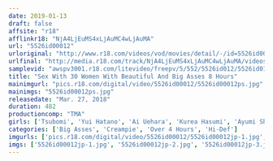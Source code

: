 ```yaml
---
date: 2019-01-13
draft: false
affsite: "r18"
afflinkr18: "NjA4LjEuMS4xLjAuMC4wLjAuMA"
url: "5526id00012"
urloriginal: "http://www.r18.com/videos/vod/movies/detail/-/id=5526id00012"
urlfinal: "http://media.r18.com/track/NjA4LjEuMS4xLjAuMC4wLjAuMA/videos/vod/movies/detail/-/id=5526id00012"
samplevid: "awspv3001.r18.com/litevideo/freepv/5/552/5526id012/5526id012_dmb_w.mp4"
title: "Sex With 30 Women With Beautiful And Big Asses 8 Hours"
mainimgurl: "pics.r18.com/digital/video/5526id00012/5526id00012ps.jpg"
mainimgs: "5526id00012ps.jpg"
releasedate: "Mar. 27, 2018"
duration: 482
productioncomp: "TMA"
girls: ['Tsubomi', 'Yui Hatano', 'Ai Uehara', 'Kurea Hasumi', 'Ayumi Shinoda', 'Sora Shiina', 'Aki Sasaki', 'Rika Mari', 'Noa Eikawa', 'Aya Sazanami']
categories: ['Big Asses', 'Creampie', 'Over 4 Hours', 'Hi-Def']
imgurls: ['pics.r18.com/digital/video/5526id00012/5526id00012jp-1.jpg', 'pics.r18.com/digital/video/5526id00012/5526id00012jp-2.jpg', 'pics.r18.com/digital/video/5526id00012/5526id00012jp-3.jpg', 'pics.r18.com/digital/video/5526id00012/5526id00012jp-4.jpg', 'pics.r18.com/digital/video/5526id00012/5526id00012jp-5.jpg', 'pics.r18.com/digital/video/5526id00012/5526id00012jp-6.jpg', 'pics.r18.com/digital/video/5526id00012/5526id00012jp-7.jpg', 'pics.r18.com/digital/video/5526id00012/5526id00012jp-8.jpg', 'pics.r18.com/digital/video/5526id00012/5526id00012jp-9.jpg', 'pics.r18.com/digital/video/5526id00012/5526id00012jp-10.jpg', 'pics.r18.com/digital/video/5526id00012/5526id00012jp-11.jpg', 'pics.r18.com/digital/video/5526id00012/5526id00012jp-12.jpg', 'pics.r18.com/digital/video/5526id00012/5526id00012jp-13.jpg', 'pics.r18.com/digital/video/5526id00012/5526id00012jp-14.jpg', 'pics.r18.com/digital/video/5526id00012/5526id00012jp-15.jpg', 'pics.r18.com/digital/video/5526id00012/5526id00012jp-16.jpg', 'pics.r18.com/digital/video/5526id00012/5526id00012jp-17.jpg', 'pics.r18.com/digital/video/5526id00012/5526id00012jp-18.jpg', 'pics.r18.com/digital/video/5526id00012/5526id00012jp-19.jpg', 'pics.r18.com/digital/video/5526id00012/5526id00012jp-20.jpg']
imgs: ['5526id00012jp-1.jpg', '5526id00012jp-2.jpg', '5526id00012jp-3.jpg', '5526id00012jp-4.jpg', '5526id00012jp-5.jpg', '5526id00012jp-6.jpg', '5526id00012jp-7.jpg', '5526id00012jp-8.jpg', '5526id00012jp-9.jpg', '5526id00012jp-10.jpg', '5526id00012jp-11.jpg', '5526id00012jp-12.jpg', '5526id00012jp-13.jpg', '5526id00012jp-14.jpg', '5526id00012jp-15.jpg', '5526id00012jp-16.jpg', '5526id00012jp-17.jpg', '5526id00012jp-18.jpg', '5526id00012jp-19.jpg', '5526id00012jp-20.jpg']
---
```

